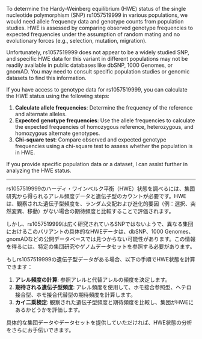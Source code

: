 To determine the Hardy-Weinberg equilibrium (HWE) status of the single nucleotide polymorphism (SNP) rs1057519999 in various populations, we would need allele frequency data and genotype counts from population studies. HWE is assessed by comparing observed genotype frequencies to expected frequencies under the assumption of random mating and no evolutionary forces (e.g., selection, mutation, migration).

Unfortunately, rs1057519999 does not appear to be a widely studied SNP, and specific HWE data for this variant in different populations may not be readily available in public databases like dbSNP, 1000 Genomes, or gnomAD. You may need to consult specific population studies or genomic datasets to find this information.

If you have access to genotype data for rs1057519999, you can calculate the HWE status using the following steps:
1. **Calculate allele frequencies**: Determine the frequency of the reference and alternate alleles.
2. **Expected genotype frequencies**: Use the allele frequencies to calculate the expected frequencies of homozygous reference, heterozygous, and homozygous alternate genotypes.
3. **Chi-square test**: Compare observed and expected genotype frequencies using a chi-square test to assess whether the population is in HWE.

If you provide specific population data or a dataset, I can assist further in analyzing the HWE status.

---

rs1057519999のハーディ・ワインベルク平衡（HWE）状態を調べるには、集団研究から得られるアレル頻度データと遺伝子型のカウントが必要です。HWEは、観察された遺伝子型頻度を、ランダム交配および進化的要因（例：選択、突然変異、移動）がない場合の期待頻度と比較することで評価されます。

しかし、rs1057519999は広く研究されているSNPではないようで、異なる集団におけるこのバリアントの具体的なHWEデータは、dbSNP、1000 Genomes、gnomADなどの公開データベースでは見つからない可能性があります。この情報を得るには、特定の集団研究やゲノムデータセットを参照する必要があります。

もしrs1057519999の遺伝子型データがある場合、以下の手順でHWE状態を計算できます：
1. **アレル頻度の計算**: 参照アレルと代替アレルの頻度を決定します。
2. **期待される遺伝子型頻度**: アレル頻度を使用して、ホモ接合参照型、ヘテロ接合型、ホモ接合代替型の期待頻度を計算します。
3. **カイ二乗検定**: 観察された遺伝子型頻度と期待頻度を比較し、集団がHWEにあるかどうかを評価します。

具体的な集団データやデータセットを提供していただければ、HWE状態の分析をさらにお手伝いできます。